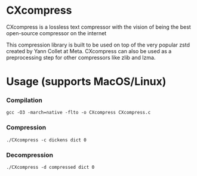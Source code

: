 # CXcompress
CXcompress is a lossless text compressor with the vision of being the best open-source compressor on the internet

This compression library is built to be used on top of the very popular zstd created by Yann Collet at Meta. CXcompress can also be used as a preprocessing step for other compressors like zlib and lzma.

# Usage (supports MacOS/Linux)
### Compilation
```
gcc -O3 -march=native -flto -o CXcompress CXcompress.c
```

### Compression
```
./CXcompress -c dickens dict 0
```

### Decompression
```
./CXcompress -d compressed dict 0
```

